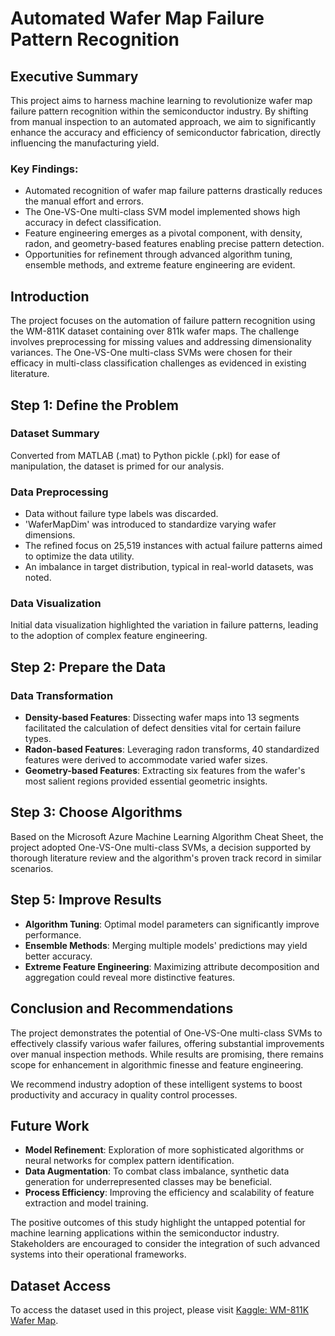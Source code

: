 # Automated Wafer Map Failure Pattern Recognition

## Executive Summary
This project aims to harness machine learning to revolutionize wafer map failure pattern recognition within the semiconductor industry. By shifting from manual inspection to an automated approach, we aim to significantly enhance the accuracy and efficiency of semiconductor fabrication, directly influencing the manufacturing yield.

### Key Findings:

- Automated recognition of wafer map failure patterns drastically reduces the manual effort and errors.
- The One-VS-One multi-class SVM model implemented shows high accuracy in defect classification.
- Feature engineering emerges as a pivotal component, with density, radon, and geometry-based features enabling precise pattern detection.
- Opportunities for refinement through advanced algorithm tuning, ensemble methods, and extreme feature engineering are evident.

## Introduction

The project focuses on the automation of failure pattern recognition using the WM-811K dataset containing over 811k wafer maps. The challenge involves preprocessing for missing values and addressing dimensionality variances. The One-VS-One multi-class SVMs were chosen for their efficacy in multi-class classification challenges as evidenced in existing literature.

## Step 1: Define the Problem

### Dataset Summary
Converted from MATLAB (.mat) to Python pickle (.pkl) for ease of manipulation, the dataset is primed for our analysis.

### Data Preprocessing
- Data without failure type labels was discarded.
- 'WaferMapDim' was introduced to standardize varying wafer dimensions.
- The refined focus on 25,519 instances with actual failure patterns aimed to optimize the data utility.
- An imbalance in target distribution, typical in real-world datasets, was noted.

### Data Visualization
Initial data visualization highlighted the variation in failure patterns, leading to the adoption of complex feature engineering.

## Step 2: Prepare the Data

### Data Transformation
- **Density-based Features**: Dissecting wafer maps into 13 segments facilitated the calculation of defect densities vital for certain failure types.
- **Radon-based Features**: Leveraging radon transforms, 40 standardized features were derived to accommodate varied wafer sizes.
- **Geometry-based Features**: Extracting six features from the wafer's most salient regions provided essential geometric insights.

## Step 3: Choose Algorithms

Based on the Microsoft Azure Machine Learning Algorithm Cheat Sheet, the project adopted One-VS-One multi-class SVMs, a decision supported by thorough literature review and the algorithm's proven track record in similar scenarios.


## Step 5: Improve Results

- **Algorithm Tuning**: Optimal model parameters can significantly improve performance.
- **Ensemble Methods**: Merging multiple models' predictions may yield better accuracy.
- **Extreme Feature Engineering**: Maximizing attribute decomposition and aggregation could reveal more distinctive features.

## Conclusion and Recommendations

The project demonstrates the potential of One-VS-One multi-class SVMs to effectively classify various wafer failures, offering substantial improvements over manual inspection methods. While results are promising, there remains scope for enhancement in algorithmic finesse and feature engineering.

We recommend industry adoption of these intelligent systems to boost productivity and accuracy in quality control processes.

## Future Work

- **Model Refinement**: Exploration of more sophisticated algorithms or neural networks for complex pattern identification.
- **Data Augmentation**: To combat class imbalance, synthetic data generation for underrepresented classes may be beneficial.
- **Process Efficiency**: Improving the efficiency and scalability of feature extraction and model training.

The positive outcomes of this study highlight the untapped potential for machine learning applications within the semiconductor industry. Stakeholders are encouraged to consider the integration of such advanced systems into their operational frameworks.

## Dataset Access
To access the dataset used in this project, please visit [Kaggle: WM-811K Wafer Map](https://www.kaggle.com/datasets/qingyi/wm811k-wafer-map/data).

